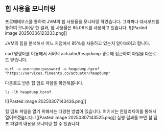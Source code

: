 
## 힙 사용율 모니터링
프로메테우스를 통하여 JVM의 힙 사용율을 모니터링 하였습니다. 그라파나 대시보드를 통하여 모니터링 한 결과, 힙 사용율은 85.09%를 사용하고 있습니다.
![[Pasted image 20250306123233.png]]

JVM의 힙을 분석해서 어느 지점에서 85%를 사용하고 있는지 알아보려고 합니다.

curl 명령어를 이용해서 서버의 actuator/heapdump 경로에 접근하여 파일을 다운로드 받습니다.
```
curl -u username:password -o heapdump.hprof "https://services.fineants.co/actuator/heapdump"
```

다운로드 받은 힙 덤프 파일을 확인해봅니다.
```shell
ls -lh heapdump.hprof
```
![[Pasted image 20250307143436.png]]

힙 덤프 파일을 열기 위해서는 다양한 방법이 있습니다. 여기서는 인텔리제이를 통해서 열어보겠습니다.
![[Pasted image 20250307143525.png]]
실행 결과를 보면 힙 덤프 파일의 내용을 모니터링 할 수 있습니다.

